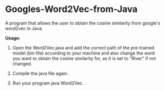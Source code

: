# Googles-Word2Vec-from-Java
A program that allows the user to obtain the cosine similarity from google's word2vec in Java.

**Usage:**
1. Open the Word2Vec.java and add the correct path of the pre-trained model (bin file) according to your machine and also change the word you want to obtain the cosine similarity for, as it is set to "River" if not changed. 

2. Compile the java file again <javac Word2Vec.java>.

3. Run your program java Word2Vec. 
